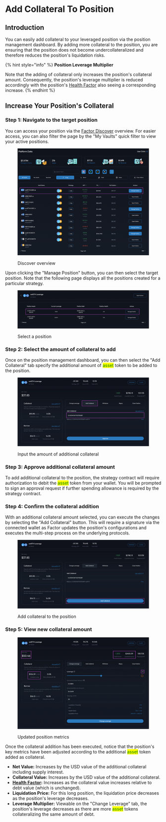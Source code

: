 # Add Collateral To Position

## Introduction

You can easily add collateral to your leveraged position via the position management dashboard. By adding more collateral to the position, you are ensuring that the position does not become undercollateralized and therefore reduces the position's liquidation risks.&#x20;

{% hint style="info" %}
**Position Leverage Multiplier**

Note that the adding of collateral only increases the position's collateral amount. Consequently, the position's leverage multiplier is reduced accordingly with the position's [Health Factor](../../../getting-started/glossary.md#health-factor) also seeing a corresponding increase.
{% endhint %}

## Increase Your Position's Collateral

### Step 1: Navigate to the target position

You can access your position via the [Factor Discover](https://app.factor.fi/discover) overview. For easier access, you can also filter the page by the "My Vaults" quick filter to view your active positions.

<figure><img src="../../../.gitbook/assets/Discover_Leverage_ViewExisting.png" alt=""><figcaption><p>Discover overview</p></figcaption></figure>

Upon clicking the "Manage Position" button, you can then select the target position. Note that the following page displays all the positions created for a particular strategy.

<figure><img src="../../../.gitbook/assets/Discover_Leverage_Positions.png" alt=""><figcaption><p>Select a position</p></figcaption></figure>

### Step 2: Select the amount of collateral to add

Once on the position management dashboard, you can then select the "Add Collateral" tab specify the additional amount of <mark style="color:green;">asset</mark> token to be added to the position.

<figure><img src="../../../.gitbook/assets/Discover_Leverage_AddCollateralApprove.png" alt=""><figcaption><p>Input the amount of additional collateral</p></figcaption></figure>

### Step 3: Approve additional collateral amount

To add additional collateral to the position, the strategy contract will require authorization to debit the <mark style="color:green;">asset</mark> token from your wallet. You will be prompted to sign an approval request if further spending allowance is required by the strategy contract.

### Step 4: Confirm the collateral addition

With an additional collateral amount selected, you can execute the changes by selecting the "Add Collateral" button. This will require a signature via the connected wallet as Factor updates the position's configurations and executes the multi-step process on the underlying protocols.

<figure><img src="../../../.gitbook/assets/Discover_Leverage_AddCollateral.png" alt=""><figcaption><p>Add collateral to the position</p></figcaption></figure>

### Step 5: View new collateral amount

<figure><img src="../../../.gitbook/assets/Discover_Leverage_CollateralAdded.png" alt=""><figcaption><p>Updated position metrics</p></figcaption></figure>

Once the collateral addition has been executed, notice that the position's key metrics have been adjusted according to the additional <mark style="color:green;">asset</mark> token added as collateral.

* **Net Value:** Increases by the USD value of the additional collateral including supply interest.
* **Collateral Value:** Increases by the USD value of the additional collateral.
* [**Health Factor**](../../../getting-started/glossary.md#health-factor)**:** Increases as the collateral value increases relative to debt value (which is unchanged).
* **Liquidation Price:** For this long position, the liquidation price decreases as the position's leverage decreases.
* **Leverage Multiplier:** Viewable on the "Change Leverage" tab, the position's leverage decreases as there are more <mark style="color:green;">asset</mark> tokens collateralizing the same amount of debt.
